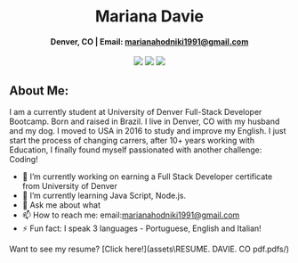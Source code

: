 <div align="center">
 
# **Mariana Davie** 

#### Denver, CO  | Email: marianahodniki1991@gmail.com
 
 <a href="" target="_blank" alt="Github Portfolio"><img src="https://img.shields.io/badge/-PORTFOLIO-181717?logo=GitHub"></a>
 <a href="https://www.linkedin.com/public-profile/settings?trk=d_flagship3_profile_self_view_public_profile" target="_blank" alt="LinkedIn"><img src="https://img.shields.io/badge/-LINKEDIN-0A66C2?logo=LinkedIn"></a>
 <a href="" target="_blank" alt="Gmail"><img src="https://img.shields.io/badge/-GMAIL-EA4335?logo=Gmail"></a>
 
 

</div>

## About Me:
  
  I am a currently student at University of Denver Full-Stack Developer Bootcamp. Born and raised in Brazil. I live in Denver, CO with my husband and my dog. I moved to USA in 2016 to study and improve my English. I just start the process of changing carrers, after 10+ years working with Education,  I finally found myself passionated with another challenge: Coding! 

- 🔭 I’m currently working on earning a Full Stack Developer certificate from University of Denver
- 🌱 I’m currently learning Java Script, Node.js.
- 💬 Ask me about what 
- 📫 How to reach me: email:marianahodniki1991@gmail.com 
- ⚡ Fun fact: I speak 3 languages - Portuguese, English and Italian! 

Want to see my resume? [Click here!](assets\RESUME. DAVIE. CO pdf.pdfs/)